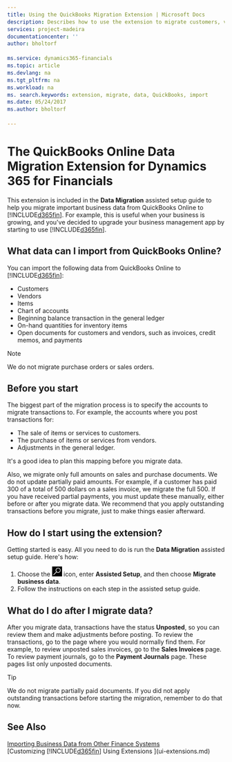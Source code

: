 ```yaml
---
title: Using the QuickBooks Migration Extension | Microsoft Docs
description: Describes how to use the extension to migrate customers, vendors, items, and accounts from QuickBooks Online to Financials. 
services: project-madeira
documentationcenter: ''
author: bholtorf

ms.service: dynamics365-financials
ms.topic: article
ms.devlang: na
ms.tgt_pltfrm: na
ms.workload: na
ms. search.keywords: extension, migrate, data, QuickBooks, import
ms.date: 05/24/2017
ms.author: bholtorf

---
```


# The QuickBooks Online Data Migration Extension for Dynamics 365 for Financials
This extension is included in the **Data Migration** assisted setup guide to help you migrate important business data from QuickBooks Online to [!INCLUDE[d365fin](includes/d365fin_md.md)]. For example, this is useful when your business is growing, and you've decided to upgrade your business management app by starting to use [!INCLUDE[d365fin](includes/d365fin_md.md)].

## What data can I import from QuickBooks Online?
You can import the following data from QuickBooks Online to [!INCLUDE[d365fin](includes/d365fin_md.md)]:  

* Customers
* Vendors
* Items
* Chart of accounts 
* Beginning balance transaction in the general ledger
* On-hand quantities for inventory items
* Open documents for customers and vendors, such as invoices, credit memos, and payments

> [!NOTE]  
>   We do not migrate purchase orders or sales orders.

## Before you start
The biggest part of the migration process is to specify the accounts to migrate transactions to. For example, the accounts where you post transactions for:  
  
* The sale of items or services to customers.
* The purchase of items or services from vendors.  
* Adjustments in the general ledger.  

It's a good idea to plan this mapping before you migrate data.

Also, we migrate only full amounts on sales and purchase documents. We do not update partially paid amounts. For example, if a customer has paid 300 of a total of 500 dollars on a sales invoice, we migrate the full 500. If you have received partial payments, you must update these manually, either before or after you migrate data. We recommend that you apply outstanding transactions before you migrate, just to make things easier afterward.

## How do I start using the extension?
Getting started is easy. All you need to do is run the **Data Migration** assisted setup guide. Here's how:

1. Choose the ![Search for Page or Report](media/ui-search/search_small.png "Search for Page or Report icon") icon, enter **Assisted Setup**, and then choose **Migrate business data**.
2. Follow the instructions on each step in the assisted setup guide.

## What do I do after I migrate data?
After you migrate data, transactions have the status **Unposted**, so you can review them and make adjustments before posting. To review the transactions, go to the page where you would normally find them. For example, to review unposted sales invoices, go to the **Sales Invoices** page. To review payment journals, go to the **Payment Journals** page. These pages list only unposted documents.  

> [!TIP]  
>   We do not migrate partially paid documents. If you did not apply outstanding transactions before starting the migration, remember to do that now.

## See Also
[Importing Business Data from Other Finance Systems](upload-data.md)  
[Customizing [!INCLUDE[d365fin](includes/d365fin_md.md)] Using Extensions ](ui-extensions.md) 

